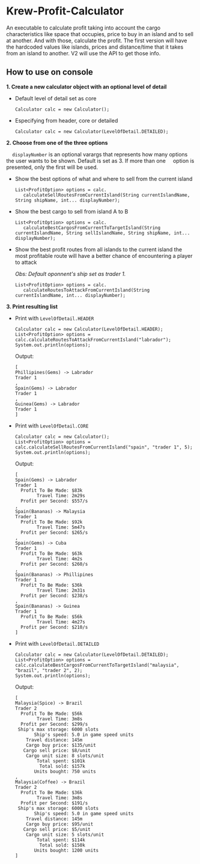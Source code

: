 # Krew-Profit-Calculator
An executable to calculate profit taking into account the cargo characteristics like space that occupies, price to buy in an island and to sell at another. And with those, calculate the profit. The first version will have the hardcoded values like islands, prices and distance/time that it takes from an island to another. V2 will use the API to get those info.

## How to use on console

**1. Create a new calculator object with an optional level of detail**
   - Default level of detail set as core
  
     `Calculator calc = new Calculator();`
   - Especifying from header, core or detailed
  
     `Calculator calc = new Calculator(LevelOfDetail.DETAILED);`
     
**2. Choose from one of the three options**

&nbsp;&nbsp;&nbsp;&nbsp;`displayNumber` is an optional varargs that represents how many options the user wants to be shown. Default is set as 3. If more than one &nbsp;&nbsp;&nbsp;&nbsp;option is presented, only the first will be used.

   - Show the best options of what and where to sell from the current island
   
     ```
     List<ProfitOption> options = calc.
        calculateSellRoutesFromCurrentIsland(String currentIslandName, String shipName, int... displayNumber);
     ```
   - Show the best cargo to sell from island A to B
     ```
     List<ProfitOption> options = calc.
        calculateBestCargosFromCurrentToTargetIsland(String currentIslandName, String sellIslandName, String shipName, int... displayNumber);
     ```
   - Show the best profit routes from all islands to the current island the most profitable route will have a better chance of encountering a player to attack
   
     *Obs: Default oponnent's ship set as trader 1.*
   
     ```
     List<ProfitOption> options = calc.
        calculateRoutesToAttackFromCurrentIsland(String currentIslandName, int... displayNumber);
     ```
**3. Print resulting list**

  - Print with `LevelOfDetail.HEADER`
    ```
    Calculator calc = new Calculator(LevelOfDetail.HEADER);
    List<ProfitOption> options = calc.calculateRoutesToAttackFromCurrentIsland("labrador");
    System.out.println(options);
    ```
    Output: 
    ```
    [
    Phillipines(Gems) -> Labrador
    Trader 1
    , 
    Spain(Gems) -> Labrador
    Trader 1
    , 
    Guinea(Gems) -> Labrador
    Trader 1
    ]
    ```
  - Print with `LevelOfDetail.CORE`
    ```
    Calculator calc = new Calculator();
    List<ProfitOption> options = calc.calculateSellRoutesFromCurrentIsland("spain", "trader 1", 5);
    System.out.println(options);
    ```
    Output: 
    ```
    [
    Spain(Gems) -> Labrador
    Trader 1
      Profit To Be Made: $83k
            Travel Time: 2m29s
      Profit per Second: $557/s
    , 
    Spain(Bananas) -> Malaysia
    Trader 1
      Profit To Be Made: $92k
            Travel Time: 5m47s
      Profit per Second: $265/s
    , 
    Spain(Gems) -> Cuba
    Trader 1
      Profit To Be Made: $63k
            Travel Time: 4m2s
      Profit per Second: $260/s
    , 
    Spain(Bananas) -> Phillipines
    Trader 1
      Profit To Be Made: $36k
            Travel Time: 2m31s
      Profit per Second: $238/s
    , 
    Spain(Bananas) -> Guinea
    Trader 1
      Profit To Be Made: $56k
            Travel Time: 4m27s
      Profit per Second: $210/s
    ]
    ```
  - Print with `LevelOfDetail.DETAILED`
    ```
    Calculator calc = new Calculator(LevelOfDetail.DETAILED);
    List<ProfitOption> options = calc.calculateBestCargosFromCurrentToTargetIsland("malaysia", "brazil", "trader 2", 2);
    System.out.println(options);
    ```
    Output:
    ```
    [
    Malaysia(Spice) -> Brazil
    Trader 2
      Profit To Be Made: $56k
            Travel Time: 3m8s
      Profit per Second: $299/s
     Ship's max storage: 6000 slots
           Ship's speed: 5.0 in game speed units
        Travel distance: 145m
        Cargo buy price: $135/unit
       Cargo sell price: $8/unit
        Cargo unit size: 8 slots/unit
            Total spent: $101k
             Total sold: $157k
           Units bought: 750 units
    , 
    Malaysia(Coffee) -> Brazil
    Trader 2
      Profit To Be Made: $36k
            Travel Time: 3m8s
      Profit per Second: $191/s
     Ship's max storage: 6000 slots
           Ship's speed: 5.0 in game speed units
        Travel distance: 145m
        Cargo buy price: $95/unit
       Cargo sell price: $5/unit
        Cargo unit size: 5 slots/unit
            Total spent: $114k
             Total sold: $150k
           Units bought: 1200 units
    ]
    ```

